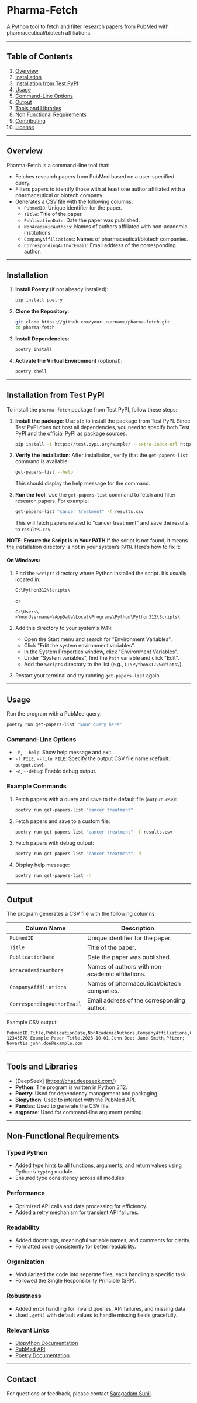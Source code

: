 # Pharma-Fetch

A Python tool to fetch and filter research papers from PubMed with pharmaceutical/biotech affiliations.

---

## Table of Contents

1. [Overview](#overview)
2. [Installation](#installation)
3. [Installation from Test PyPI](#installation-from-test-pypi)
4. [Usage](#usage)
5. [Command-Line Options](#command-line-options)
6. [Output](#output)
7. [Tools and Libraries](#tools-and-libraries)
8. [Non Functional Requirements](#non-functional-requirements)
9. [Contributing](#contributing)
10. [License](#license)

---

## Overview

Pharma-Fetch is a command-line tool that:
- Fetches research papers from PubMed based on a user-specified query.
- Filters papers to identify those with at least one author affiliated with a pharmaceutical or biotech company.
- Generates a CSV file with the following columns:
  - `PubmedID`: Unique identifier for the paper.
  - `Title`: Title of the paper.
  - `PublicationDate`: Date the paper was published.
  - `NonAcademicAuthors`: Names of authors affiliated with non-academic institutions.
  - `CompanyAffiliations`: Names of pharmaceutical/biotech companies.
  - `CorrespondingAuthorEmail`: Email address of the corresponding author.

---

## Installation

1. **Install Poetry** (if not already installed):
   ```bash
   pip install poetry
   ```

2. **Clone the Repository**:
   ```bash
   git clone https://github.com/your-username/pharma-fetch.git
   cd pharma-fetch
   ```

3. **Install Dependencies**:
   ```bash
   poetry install
   ```

4. **Activate the Virtual Environment** (optional):
   ```bash
   poetry shell
   ```

---

## Installation from Test PyPI

To install the `pharma-fetch` package from Test PyPI, follow these steps:

1. **Install the package**:
   Use `pip` to install the package from Test PyPI. Since Test PyPI does not host all dependencies, you need to specify both Test PyPI and the official PyPI as package sources.

   ```bash
   pip install -i https://test.pypi.org/simple/ --extra-index-url https://pypi.org/simple/ pharma-fetch==0.1.1
   ```

2. **Verify the installation**:
   After installation, verify that the `get-papers-list` command is available:

   ```bash
   get-papers-list --help
   ```

   This should display the help message for the command.

3. **Run the tool**:
   Use the `get-papers-list` command to fetch and filter research papers. For example:

   ```bash
   get-papers-list "cancer treatment" -f results.csv
   ```

   This will fetch papers related to "cancer treatment" and save the results to `results.csv`.

**NOTE**:
**Ensure the Script is in Your PATH**
If the script is not found, it means the installation directory is not in your system’s `PATH`. Here’s how to fix it:

#### On Windows:
1. Find the `Scripts` directory where Python installed the script. It’s usually located in:
   ```
   C:\Python312\Scripts\
   ```
   or
   ```
   C:\Users\<YourUsername>\AppData\Local\Programs\Python\Python312\Scripts\
   ```

2. Add this directory to your system’s `PATH`:
   - Open the Start menu and search for "Environment Variables".
   - Click "Edit the system environment variables".
   - In the System Properties window, click "Environment Variables".
   - Under "System variables", find the `Path` variable and click "Edit".
   - Add the `Scripts` directory to the list (e.g., `C:\Python312\Scripts\`).

3. Restart your terminal and try running `get-papers-list` again.


---

## Usage

Run the program with a PubMed query:

```bash
poetry run get-papers-list "your query here"
```

### Command-Line Options

- `-h`, `--help`: Show help message and exit.
- `-f FILE`, `--file FILE`: Specify the output CSV file name (default: `output.csv`).
- `-d`, `--debug`: Enable debug output.

### Example Commands

1. Fetch papers with a query and save to the default file (`output.csv`):
   ```bash
   poetry run get-papers-list "cancer treatment"
   ```

2. Fetch papers and save to a custom file:
   ```bash
   poetry run get-papers-list "cancer treatment" -f results.csv
   ```

3. Fetch papers with debug output:
   ```bash
   poetry run get-papers-list "cancer treatment" -d
   ```

4. Display help message:
   ```bash
   poetry run get-papers-list -h
   ```

---

## Output

The program generates a CSV file with the following columns:

| Column Name             | Description                                      |
|-------------------------|--------------------------------------------------|
| `PubmedID`              | Unique identifier for the paper.                 |
| `Title`                 | Title of the paper.                              |
| `PublicationDate`       | Date the paper was published.                    |
| `NonAcademicAuthors`    | Names of authors with non-academic affiliations. |
| `CompanyAffiliations`   | Names of pharmaceutical/biotech companies.       |
| `CorrespondingAuthorEmail` | Email address of the corresponding author.    |

Example CSV output:

```csv
PubmedID,Title,PublicationDate,NonAcademicAuthors,CompanyAffiliations,CorrespondingAuthorEmail
12345678,Example Paper Title,2023-10-01,John Doe; Jane Smith,Pfizer; Novartis,john.doe@example.com
```

---

## Tools and Libraries

- [DeepSeek] (https://chat.deepseek.com/)
- **Python**: The program is written in Python 3.12.
- **Poetry**: Used for dependency management and packaging.
- **Biopython**: Used to interact with the PubMed API.
- **Pandas**: Used to generate the CSV file.
- **argparse**: Used for command-line argument parsing.

---

## Non-Functional Requirements

### Typed Python
- Added type hints to all functions, arguments, and return values using Python’s `typing` module.
- Ensured type consistency across all modules.

### Performance
- Optimized API calls and data processing for efficiency.
- Added a retry mechanism for transient API failures.

### Readability
- Added docstrings, meaningful variable names, and comments for clarity.
- Formatted code consistently for better readability.

### Organization
- Modularized the code into separate files, each handling a specific task.
- Followed the Single Responsibility Principle (SRP).

### Robustness
- Added error handling for invalid queries, API failures, and missing data.
- Used `.get()` with default values to handle missing fields gracefully.

### Relevant Links

- [Biopython Documentation](https://biopython.org/)
- [PubMed API](https://pubmed.ncbi.nlm.nih.gov/)
- [Poetry Documentation](https://python-poetry.org/docs/)


---

## Contact

For questions or feedback, please contact [Saragadam Sunil](mailto:saragadamsunil7@gmail.com).

